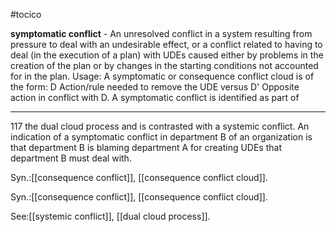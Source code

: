 #tocico

<b>symptomatic conflict</b> -   An unresolved conflict in a system resulting from pressure to deal with an undesirable effect, or a conflict related to having to deal (in the execution of a plan) with UDEs caused either by problems in the creation of the plan or by changes in the starting conditions not accounted for in the plan. 
Usage: A symptomatic or consequence conflict cloud is of the form: D Action/rule needed to remove the UDE versus D' Opposite action in conflict with D.  A symptomatic conflict is identified as part of 
<hr/>
117 
the dual cloud process and is contrasted with a systemic conflict.  An indication of a symptomatic conflict in department B of an organization is that department B is blaming department A for creating UDEs that department B must deal with.  

Syn.:[[consequence conflict]], [[consequence conflict cloud]].

Syn.:[[consequence conflict]], [[consequence conflict cloud]].



See:[[systemic conflict]], [[dual cloud process]].
